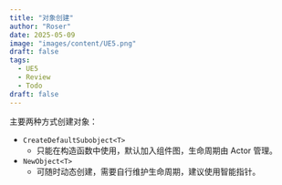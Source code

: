 ```yaml
---
title: "对象创建"
author: "Roser"
date: 2025-05-09
image: "images/content/UE5.png"
draft: false
tags:
  - UE5
  - Review
  - Todo
draft: false
---
```

主要两种方式创建对象：

- `CreateDefaultSubobject<T>`
	- 只能在构造函数中使用，默认加入组件图，生命周期由 Actor 管理。
- `NewObject<T>`
	- 可随时动态创建，需要自行维护生命周期，建议使用智能指针。
